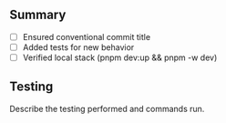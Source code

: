 ## Summary
- [ ] Ensured conventional commit title
- [ ] Added tests for new behavior
- [ ] Verified local stack (pnpm dev:up && pnpm -w dev)

## Testing
Describe the testing performed and commands run.
